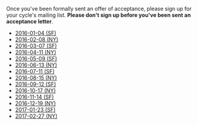 Once you've been formally sent an offer of acceptance, please sign up
for your cycle's mailing list. **Please don't sign up before you've
been sent an acceptance letter**.

* [2016-01-04 (SF)][2016-01-04-sf]
* [2016-02-08 (NY)][2016-02-08-ny]
* [2016-03-07 (SF)][2016-03-07-sf]
* [2016-04-11 (NY)][2016-04-11-ny]
* [2016-05-09 (SF)][2016-05-09-sf]
* [2016-06-13 (NY)][2016-06-13-ny]
* [2016-07-11 (SF)][2016-07-11-sf]
* [2016-08-15 (NY)][2016-08-15-ny]
* [2016-09-12 (SF)][2016-09-12-sf]
* [2016-10-17 (NY)][2016-10-17-ny]
* [2016-11-14 (SF)][2016-11-14-sf]
* [2016-12-19 (NY)][2016-12-19-ny]
* [2017-01-23 (SF)][2017-01-23-sf]
* [2017-02-27 (NY)][2017-02-27-ny]

[2016-01-04-sf]: https://groups.google.com/a/appacademy.io/forum/#!forum/2016-01-04-sf
[2016-02-08-ny]: https://groups.google.com/a/appacademy.io/forum/#!forum/2016-02-08-ny
[2016-03-07-sf]: https://groups.google.com/a/appacademy.io/forum/#!forum/2016-03-07-sf
[2016-04-11-ny]: https://groups.google.com/a/appacademy.io/forum/#!forum/2016-04-11-ny
[2016-05-09-sf]: https://groups.google.com/a/appacademy.io/forum/#!forum/2016-05-09-sf
[2016-06-13-ny]: https://groups.google.com/a/appacademy.io/forum/#!forum/2016-06-13-ny
[2016-07-11-sf]: https://groups.google.com/a/appacademy.io/forum/#!forum/2016-07-11-sf
[2016-08-15-ny]: https://groups.google.com/a/appacademy.io/forum/#!forum/2016-08-15-ny
[2016-09-12-sf]: https://groups.google.com/a/appacademy.io/d/forum/2016-09-12-sf
[2016-10-17-ny]: https://groups.google.com/a/appacademy.io/forum/#!forum/2016-10-17-ny
[2016-11-14-sf]: https://groups.google.com/a/appacademy.io/forum/#!forum/2016-11-14-sf
[2016-12-19-ny]: https://groups.google.com/a/appacademy.io/forum/#!forum/2016-12-19-ny
[2017-01-23-sf]: https://groups.google.com/a/appacademy.io/forum/#!forum/2017-01-23-sf
[2017-02-27-ny]: https://groups.google.com/a/appacademy.io/forum/#!forum/2017-02-27-ny
